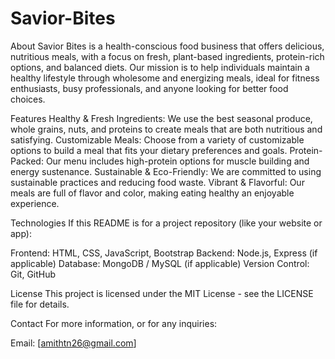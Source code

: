 # Savior-Bites

About
Savior Bites is a health-conscious food business that offers delicious, nutritious meals, with a focus on fresh, plant-based ingredients, protein-rich options, and balanced diets. Our mission is to help individuals maintain a healthy lifestyle through wholesome and energizing meals, ideal for fitness enthusiasts, busy professionals, and anyone looking for better food choices.

Features
Healthy & Fresh Ingredients: We use the best seasonal produce, whole grains, nuts, and proteins to create meals that are both nutritious and satisfying.
Customizable Meals: Choose from a variety of customizable options to build a meal that fits your dietary preferences and goals.
Protein-Packed: Our menu includes high-protein options for muscle building and energy sustenance.
Sustainable & Eco-Friendly: We are committed to using sustainable practices and reducing food waste.
Vibrant & Flavorful: Our meals are full of flavor and color, making eating healthy an enjoyable experience.

Technologies
If this README is for a project repository (like your website or app):

Frontend: HTML, CSS, JavaScript, Bootstrap
Backend: Node.js, Express (if applicable)
Database: MongoDB / MySQL (if applicable)
Version Control: Git, GitHub

License
This project is licensed under the MIT License - see the LICENSE file for details.

Contact
For more information, or for any inquiries:

Email: [amithtn26@gmail.com]

